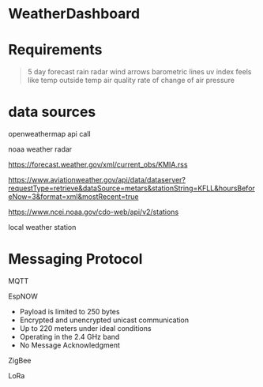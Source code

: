 # WeatherDashboard

# Requirements

> 5 day forecast
> rain radar
> wind arrows
> barometric lines
> uv index
> feels like temp
> outside temp
> air quality
> rate of change of air pressure

# data sources

openweathermap api call

noaa weather radar

https://forecast.weather.gov/xml/current_obs/KMIA.rss

https://www.aviationweather.gov/api/data/dataserver?requestType=retrieve&dataSource=metars&stationString=KFLL&hoursBeforeNow=3&format=xml&mostRecent=true

https://www.ncei.noaa.gov/cdo-web/api/v2/stations

local weather station

# Messaging Protocol

MQTT

EspNOW
- Payload is limited to 250 bytes
- Encrypted and unencrypted unicast communication
- Up to 220 meters under ideal conditions
- Operating in the 2.4 GHz band
- No Message Acknowledgment

ZigBee

LoRa
